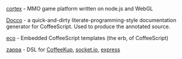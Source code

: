 [cortex](http://github.com/feisty) - MMO game platform written on node.js and WebGL

[Docco](http://jashkenas.github.com/docco/) - a quick-and-dirty literate-programming-style documentation generator for CoffeeScript. Used to produce the annotated source.

[eco](http://github.com/sstephenson/eco) - Embedded CoffeeScript templates (the erb, of CoffeeScript)

[zappa](http://github.com/mauricemach/zappa) - DSL for [CoffeeKup](http://github.com/mauricemach/coffeekup), [socket.io](http://github.com/LearnBoost/Socket.IO), [express](http://github.com/visionmedia/express)